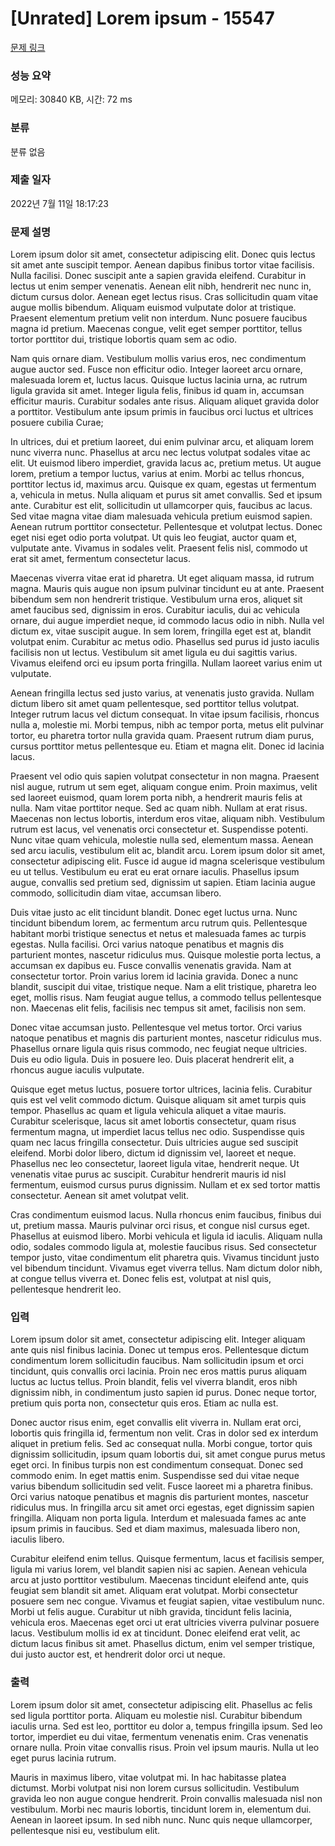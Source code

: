 # [Unrated] Lorem ipsum - 15547 

[문제 링크](https://www.acmicpc.net/problem/15547) 

### 성능 요약

메모리: 30840 KB, 시간: 72 ms

### 분류

분류 없음

### 제출 일자

2022년 7월 11일 18:17:23

### 문제 설명

<p>Lorem ipsum dolor sit amet, consectetur adipiscing elit. Donec quis lectus sit amet ante suscipit tempor. Aenean dapibus finibus tortor vitae facilisis. Nulla facilisi. Donec suscipit ante a sapien gravida eleifend. Curabitur in lectus ut enim semper venenatis. Aenean elit nibh, hendrerit nec nunc in, dictum cursus dolor. Aenean eget lectus risus. Cras sollicitudin quam vitae augue mollis bibendum. Aliquam euismod vulputate dolor at tristique. Praesent elementum pretium velit non interdum. Nunc posuere faucibus magna id pretium. Maecenas congue, velit eget semper porttitor, tellus tortor porttitor dui, tristique lobortis quam sem ac odio.</p>

<p>Nam quis ornare diam. Vestibulum mollis varius eros, nec condimentum augue auctor sed. Fusce non efficitur odio. Integer laoreet arcu ornare, malesuada lorem et, luctus lacus. Quisque luctus lacinia urna, ac rutrum ligula gravida sit amet. Integer ligula felis, finibus id quam in, accumsan efficitur mauris. Curabitur sodales ante risus. Aliquam aliquet gravida dolor a porttitor. Vestibulum ante ipsum primis in faucibus orci luctus et ultrices posuere cubilia Curae;</p>

<p>In ultrices, dui et pretium laoreet, dui enim pulvinar arcu, et aliquam lorem nunc viverra nunc. Phasellus at arcu nec lectus volutpat sodales vitae ac elit. Ut euismod libero imperdiet, gravida lacus ac, pretium metus. Ut augue lorem, pretium a tempor luctus, varius at enim. Morbi ac tellus rhoncus, porttitor lectus id, maximus arcu. Quisque ex quam, egestas ut fermentum a, vehicula in metus. Nulla aliquam et purus sit amet convallis. Sed et ipsum ante. Curabitur est elit, sollicitudin ut ullamcorper quis, faucibus ac lacus. Sed vitae magna vitae diam malesuada vehicula pretium euismod sapien. Aenean rutrum porttitor consectetur. Pellentesque et volutpat lectus. Donec eget nisi eget odio porta volutpat. Ut quis leo feugiat, auctor quam et, vulputate ante. Vivamus in sodales velit. Praesent felis nisl, commodo ut erat sit amet, fermentum consectetur lacus.</p>

<p>Maecenas viverra vitae erat id pharetra. Ut eget aliquam massa, id rutrum magna. Mauris quis augue non ipsum pulvinar tincidunt eu at ante. Praesent bibendum sem non hendrerit tristique. Vestibulum urna eros, aliquet sit amet faucibus sed, dignissim in eros. Curabitur iaculis, dui ac vehicula ornare, dui augue imperdiet neque, id commodo lacus odio in nibh. Nulla vel dictum ex, vitae suscipit augue. In sem lorem, fringilla eget est at, blandit volutpat enim. Curabitur ac metus odio. Phasellus sed purus id justo iaculis facilisis non ut lectus. Vestibulum sit amet ligula eu dui sagittis varius. Vivamus eleifend orci eu ipsum porta fringilla. Nullam laoreet varius enim ut vulputate.</p>

<p>Aenean fringilla lectus sed justo varius, at venenatis justo gravida. Nullam dictum libero sit amet quam pellentesque, sed porttitor tellus volutpat. Integer rutrum lacus vel dictum consequat. In vitae ipsum facilisis, rhoncus nulla a, molestie mi. Morbi tempus, nibh ac tempor porta, metus elit pulvinar tortor, eu pharetra tortor nulla gravida quam. Praesent rutrum diam purus, cursus porttitor metus pellentesque eu. Etiam et magna elit. Donec id lacinia lacus.</p>

<p>Praesent vel odio quis sapien volutpat consectetur in non magna. Praesent nisl augue, rutrum ut sem eget, aliquam congue enim. Proin maximus, velit sed laoreet euismod, quam lorem porta nibh, a hendrerit mauris felis at nulla. Nam vitae porttitor neque. Sed ac quam nibh. Nullam at erat risus. Maecenas non lectus lobortis, interdum eros vitae, aliquam nibh. Vestibulum rutrum est lacus, vel venenatis orci consectetur et. Suspendisse potenti. Nunc vitae quam vehicula, molestie nulla sed, elementum massa. Aenean sed arcu iaculis, vestibulum elit ac, blandit arcu. Lorem ipsum dolor sit amet, consectetur adipiscing elit. Fusce id augue id magna scelerisque vestibulum eu ut tellus. Vestibulum eu erat eu erat ornare iaculis. Phasellus ipsum augue, convallis sed pretium sed, dignissim ut sapien. Etiam lacinia augue commodo, sollicitudin diam vitae, accumsan libero.</p>

<p>Duis vitae justo ac elit tincidunt blandit. Donec eget luctus urna. Nunc tincidunt bibendum lorem, ac fermentum arcu rutrum quis. Pellentesque habitant morbi tristique senectus et netus et malesuada fames ac turpis egestas. Nulla facilisi. Orci varius natoque penatibus et magnis dis parturient montes, nascetur ridiculus mus. Quisque molestie porta lectus, a accumsan ex dapibus eu. Fusce convallis venenatis gravida. Nam at consectetur tortor. Proin varius lorem id lacinia gravida. Donec a nunc blandit, suscipit dui vitae, tristique neque. Nam a elit tristique, pharetra leo eget, mollis risus. Nam feugiat augue tellus, a commodo tellus pellentesque non. Maecenas elit felis, facilisis nec tempus sit amet, facilisis non sem.</p>

<p>Donec vitae accumsan justo. Pellentesque vel metus tortor. Orci varius natoque penatibus et magnis dis parturient montes, nascetur ridiculus mus. Phasellus ornare ligula quis risus commodo, nec feugiat neque ultricies. Duis eu odio ligula. Duis in posuere leo. Duis placerat hendrerit elit, a rhoncus augue iaculis vulputate.</p>

<p>Quisque eget metus luctus, posuere tortor ultrices, lacinia felis. Curabitur quis est vel velit commodo dictum. Quisque aliquam sit amet turpis quis tempor. Phasellus ac quam et ligula vehicula aliquet a vitae mauris. Curabitur scelerisque, lacus sit amet lobortis consectetur, quam risus fermentum magna, ut imperdiet lacus tellus nec odio. Suspendisse quis quam nec lacus fringilla consectetur. Duis ultricies augue sed suscipit eleifend. Morbi dolor libero, dictum id dignissim vel, laoreet et neque. Phasellus nec leo consectetur, laoreet ligula vitae, hendrerit neque. Ut venenatis vitae purus ac suscipit. Curabitur hendrerit mauris id nisl fermentum, euismod cursus purus dignissim. Nullam et ex sed tortor mattis consectetur. Aenean sit amet volutpat velit.</p>

<p>Cras condimentum euismod lacus. Nulla rhoncus enim faucibus, finibus dui ut, pretium massa. Mauris pulvinar orci risus, et congue nisl cursus eget. Phasellus at euismod libero. Morbi vehicula et ligula id iaculis. Aliquam nulla odio, sodales commodo ligula at, molestie faucibus risus. Sed consectetur tempor justo, vitae condimentum elit pharetra quis. Vivamus tincidunt justo vel bibendum tincidunt. Vivamus eget viverra tellus. Nam dictum dolor nibh, at congue tellus viverra et. Donec felis est, volutpat at nisl quis, pellentesque hendrerit leo.</p>

### 입력 

 <p>Lorem ipsum dolor sit amet, consectetur adipiscing elit. Integer aliquam ante quis nisl finibus lacinia. Donec ut tempus eros. Pellentesque dictum condimentum lorem sollicitudin faucibus. Nam sollicitudin ipsum et orci tincidunt, quis convallis orci lacinia. Proin nec eros mattis purus aliquam luctus ac luctus tellus. Proin blandit, felis vel viverra blandit, eros nibh dignissim nibh, in condimentum justo sapien id purus. Donec neque tortor, pretium quis porta non, consectetur quis eros. Etiam ac nulla est.</p>

<p>Donec auctor risus enim, eget convallis elit viverra in. Nullam erat orci, lobortis quis fringilla id, fermentum non velit. Cras in dolor sed ex interdum aliquet in pretium felis. Sed ac consequat nulla. Morbi congue, tortor quis dignissim sollicitudin, ipsum quam lobortis dui, sit amet congue purus metus eget orci. In finibus turpis non est condimentum consequat. Donec sed commodo enim. In eget mattis enim. Suspendisse sed dui vitae neque varius bibendum sollicitudin sed velit. Fusce laoreet mi a pharetra finibus. Orci varius natoque penatibus et magnis dis parturient montes, nascetur ridiculus mus. In fringilla arcu sit amet orci egestas, eget dignissim sapien fringilla. Aliquam non porta ligula. Interdum et malesuada fames ac ante ipsum primis in faucibus. Sed et diam maximus, malesuada libero non, iaculis libero.</p>

<p>Curabitur eleifend enim tellus. Quisque fermentum, lacus et facilisis semper, ligula mi varius lorem, vel blandit sapien nisi ac sapien. Aenean vehicula arcu at justo porttitor vestibulum. Maecenas tincidunt eleifend ante, quis feugiat sem blandit sit amet. Aliquam erat volutpat. Morbi consectetur posuere sem nec congue. Vivamus et feugiat sapien, vitae vestibulum nunc. Morbi ut felis augue. Curabitur ut nibh gravida, tincidunt felis lacinia, vehicula eros. Maecenas eget orci ut erat ultricies viverra pulvinar posuere lacus. Vestibulum mollis id ex at tincidunt. Donec eleifend erat velit, ac dictum lacus finibus sit amet. Phasellus dictum, enim vel semper tristique, dui justo auctor est, et hendrerit dolor orci ut neque.</p>

### 출력 

 <p>Lorem ipsum dolor sit amet, consectetur adipiscing elit. Phasellus ac felis sed ligula porttitor porta. Aliquam eu molestie nisl. Curabitur bibendum iaculis urna. Sed est leo, porttitor eu dolor a, tempus fringilla ipsum. Sed leo tortor, imperdiet eu dui vitae, fermentum venenatis enim. Cras venenatis ornare nulla. Proin vitae convallis risus. Proin vel ipsum mauris. Nulla ut leo eget purus lacinia rutrum.</p>

<p>Mauris in maximus libero, vitae volutpat mi. In hac habitasse platea dictumst. Morbi volutpat nisi non lorem cursus sollicitudin. Vestibulum gravida leo non augue congue hendrerit. Proin convallis malesuada nisl non vestibulum. Morbi nec mauris lobortis, tincidunt lorem in, elementum dui. Aenean in laoreet ipsum. In sed nibh nunc. Nunc quis neque ullamcorper, pellentesque nisi eu, vestibulum elit.</p>

